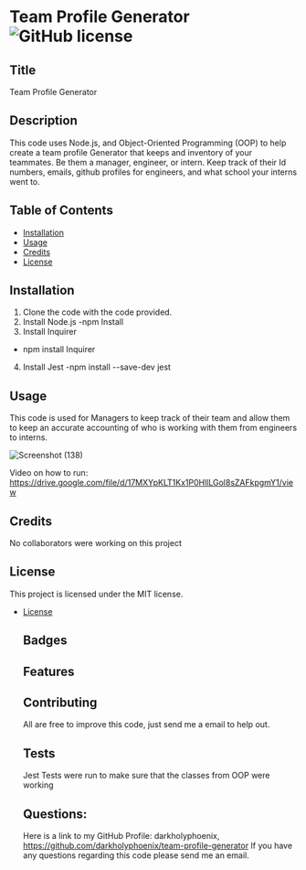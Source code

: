 
  # Team Profile Generator ![GitHub license](https://img.shields.io/badge/license-MIT-blue.svg)

  ## Title
  Team Profile Generator
  
  ## Description 
  This code uses Node.js, and Object-Oriented Programming (OOP) to help create a  team profile Generator that keeps and inventory of your teammates. Be them a manager, engineer, or intern. Keep track of their Id numbers, emails, github profiles for engineers, and what school your interns went to.

  ## Table of Contents

  * [Installation](#installation)
  * [Usage](#usage)
  * [Credits](#credits)
  * [License](#license)
  

  ## Installation 
  1. Clone the code with the code provided.
  2. Install Node.js
    -npm Install
  3. Install Inquirer
  - npm install Inquirer
  4. Install Jest
    -npm install --save-dev jest

  
  ## Usage 
  This code is used for Managers to keep track of their team and allow them to keep an accurate accounting of who is working with them from engineers to interns.

  ![Screenshot (138)](https://user-images.githubusercontent.com/47751469/127607726-87a2edc7-f80f-4a52-990c-f7ffc4e172e2.png)

  Video on how to run: https://drive.google.com/file/d/17MXYpKLT1Kx1P0HllLGol8sZAFkpgmY1/view

  
  ## Credits 
  No collaborators were working on this project

  ## License
  
  This project is licensed under the MIT license. 
* [License](#license)


  ## Badges

  ## Features

  ## Contributing
  All are free to improve this code, just send me a email to help out.

  ## Tests
  Jest Tests were run to make sure that the classes from OOP were working

  ## Questions:
  Here is a link to my GitHub Profile: darkholyphoenix, https://github.com/darkholyphoenix/team-profile-generator
  If you have any questions regarding this code please send me an email.
  

